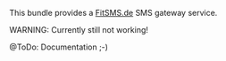 This bundle provides a [FitSMS.de](http://fitsms.de) SMS gateway service.

WARNING: Currently still not working!

@ToDo: Documentation ;-)
